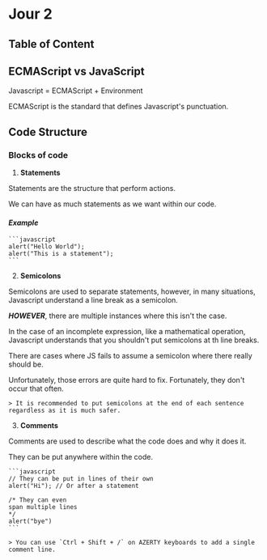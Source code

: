 # Jour 2

## Table of Content

## ECMAScript vs JavaScript

Javascript = ECMAScript + Environment

ECMAScript is the standard that defines Javascript's punctuation.

## Code Structure

### Blocks of code

1. **Statements**

Statements are the structure that perform actions.

We can have as much statements as we want within our code.

#### *Example*

    ```javascript
    alert("Hello World");
    alert("This is a statement");
    ```

2. **Semicolons**

Semicolons are used to separate statements, however, in many situations, Javascript understand a line break as a semicolon.

***HOWEVER***, there are multiple instances where this isn't the case.

In the case of an incomplete expression, like a mathematical operation, Javascript understands that you shouldn't put semicolons at th line breaks.

There are cases where JS fails to assume a semicolon where there really should be.

Unfortunately, those errors are quite hard to fix. Fortunately, they don't occur that often.

    > It is recommended to put semicolons at the end of each sentence regardless as it is much safer.

3. **Comments**

Comments are used to describe what the code does and why it does it.

They can be put anywhere within the code.

    ```javascript
    // They can be put in lines of their own
    alert("Hi"); // Or after a statement

    /* They can even
    span multiple lines
    */
    alert("bye")
    ```

    > You can use `Ctrl + Shift + /` on AZERTY keyboards to add a single comment line.
